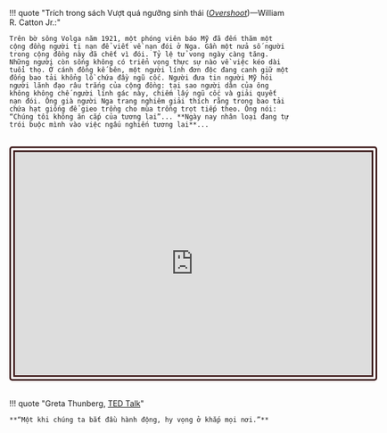 <!-- <h1 style="text-align: center;">Trái đất này là chúng mình</h1> -->

!!! quote "Trích trong sách Vượt quá ngưỡng sinh thái ([*Overshoot*](https://www.goodreads.com/book/show/319810.Overshoot))&mdash;William R. Catton Jr.:"

    Trên bờ sông Volga năm 1921, một phóng viên báo Mỹ đã đến thăm một cộng đồng người tị nạn để viết về nạn đói ở Nga. Gần một nửa số người trong cộng đồng này đã chết vì đói. Tỷ lệ tử vong ngày càng tăng. Những người còn sống không có triển vọng thực sự nào về việc kéo dài tuổi thọ. Ở cánh đồng kế bên, một người lính đơn độc đang canh giữ một đống bao tải khổng lồ chứa đầy ngũ cốc. Người đưa tin người Mỹ hỏi người lãnh đạo râu trắng của cộng đồng: tại sao người dân của ông không không chế người lính gác này, chiếm lấy ngũ cốc và giải quyết nạn đói. Ông già người Nga trang nghiêm giải thích rằng trong bao tải chứa hạt giống để gieo trồng cho mùa trồng trọt tiếp theo. Ông nói: “Chúng tôi không ăn cắp của tương lai”... **Ngày nay nhân loại đang tự trói buộc mình vào việc ngấu nghiến tương lai**... 

<div style="margin: 2rem auto; ">
<iframe style="display: block; margin: auto; border: 10px double #3D1818; border-radius: 5px;" width="640" height="400" src="https://www.youtube.com/embed/-rlxlVIrmwk?hl=vi&cc_lang=vi&cc_lang_pref=vi&cc_load_policy=1" title="YouTube video player" frameborder="0" allow="accelerometer; clipboard-write; encrypted-media; gyroscope; picture-in-picture; web-share" allowfullscreen></iframe>
</div>

!!! quote "Greta Thunberg, [TED Talk](https://www.rev.com/blog/transcripts/greta-thunberg-ted-talk-transcript-school-strike-for-climate)"

    **“Một khi chúng ta bắt đầu hành động, hy vọng ở khắp mọi nơi.”**  
